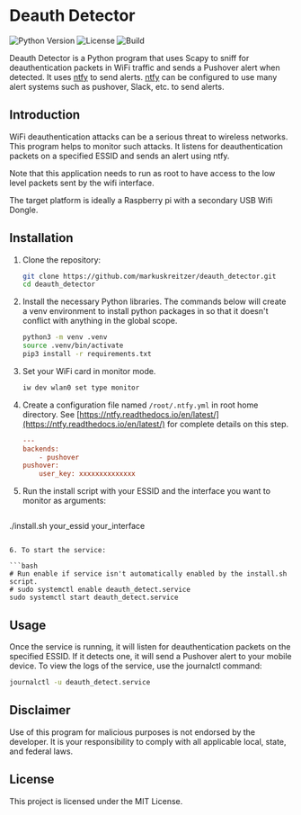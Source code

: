 # Deauth Detector

![Python Version](https://img.shields.io/badge/python-3.7+-blue.svg)
![License](https://img.shields.io/badge/license-MIT-green.svg)
![Build](https://img.shields.io/badge/build-passing-brightgreen.svg)

Deauth Detector is a Python program that uses Scapy to sniff for deauthentication packets in WiFi traffic and sends a Pushover alert when detected. It uses [ntfy](https://ntfy.readthedocs.io/en/latest/) to send alerts. [ntfy](https://ntfy.readthedocs.io/en/latest/) can be configured to use many alert systems such as pushover, Slack, etc. to send alerts.

## Introduction

WiFi deauthentication attacks can be a serious threat to wireless networks. This program helps to monitor such attacks. It listens for deauthentication packets on a specified ESSID and sends an alert using ntfy.

Note that this application needs to run as root to have access to the low level packets sent by the wifi interface. 

The target platform is ideally a Raspberry pi with a secondary USB Wifi Dongle.

## Installation

1. Clone the repository:

   ```bash
   git clone https://github.com/markuskreitzer/deauth_detector.git
   cd deauth_detector
   ```
2. Install the necessary Python libraries. The commands below will create a venv environment to install python packages in so that it doesn't conflict with anything in the global scope.

   ```bash
   python3 -m venv .venv
   source .venv/bin/activate
   pip3 install -r requirements.txt
   ```

3. Set your WiFi card in monitor mode.

   ```bash
   iw dev wlan0 set type monitor
   ```

4. Create a configuration file named `/root/.ntfy.yml` in root home directory. See [https://ntfy.readthedocs.io/en/latest/](https://ntfy.readthedocs.io/en/latest/) for complete details on this step.

   ```cfg
   ---
   backends:
       - pushover
   pushover:
       user_key: xxxxxxxxxxxxxx
   
   ```


5. Run the install script with your ESSID and the interface you want to monitor as arguments:

   ```bash
./install.sh your_essid your_interface
   ```

6. To start the service:

   ```bash
   # Run enable if service isn't automatically enabled by the install.sh script.
   # sudo systemctl enable deauth_detect.service
   sudo systemctl start deauth_detect.service
   ```

## Usage
Once the service is running, it will listen for deauthentication packets on the specified ESSID. If it detects one, it will send a Pushover alert to your mobile device. To view the logs of the service, use the journalctl command:

```bash
journalctl -u deauth_detect.service
```

## Disclaimer
Use of this program for malicious purposes is not endorsed by the developer. It is your responsibility to comply with all applicable local, state, and federal laws.

## License
This project is licensed under the MIT License.

